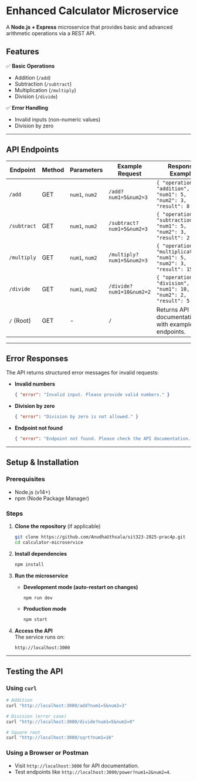 # **Enhanced Calculator Microservice**  

A **Node.js + Express** microservice that provides basic and advanced arithmetic operations via a REST API.  

## **Features**  
✅ **Basic Operations**  
- Addition (`/add`)  
- Subtraction (`/subtract`)  
- Multiplication (`/multiply`)  
- Division (`/divide`)  

✅ **Error Handling**  
- Invalid inputs (non-numeric values)  
- Division by zero
  
---

## **API Endpoints**  

| **Endpoint**    | **Method** | **Parameters**       | **Example Request**               | **Response Example**                          |
|----------------|-----------|---------------------|-----------------------------------|---------------------------------------------|
| `/add`         | GET       | `num1`, `num2`      | `/add?num1=5&num2=3`             | `{ "operation": "addition", "num1": 5, "num2": 3, "result": 8 }` |
| `/subtract`    | GET       | `num1`, `num2`      | `/subtract?num1=5&num2=3`        | `{ "operation": "subtraction", "num1": 5, "num2": 3, "result": 2 }` |
| `/multiply`    | GET       | `num1`, `num2`      | `/multiply?num1=5&num2=3`        | `{ "operation": "multiplication", "num1": 5, "num2": 3, "result": 15 }` |
| `/divide`      | GET       | `num1`, `num2`      | `/divide?num1=10&num2=2`         | `{ "operation": "division", "num1": 10, "num2": 2, "result": 5 }` |
| `/` (Root)     | GET       | -                   | `/`                              | Returns API documentation with example endpoints. |

---

## **Error Responses**  
The API returns structured error messages for invalid requests:  

- **Invalid numbers**  
  ```json
  { "error": "Invalid input. Please provide valid numbers." }
  ```
- **Division by zero**  
  ```json
  { "error": "Division by zero is not allowed." }
  ```
- **Endpoint not found**  
  ```json
  { "error": "Endpoint not found. Please check the API documentation." }
  ```

---

## **Setup & Installation**  

### **Prerequisites**  
- Node.js (v14+)  
- npm (Node Package Manager)  

### **Steps**  
1. **Clone the repository** (if applicable)  
   ```bash
   git clone https://github.com/AnudhaUthsala/sit323-2025-prac4p.git
   cd calculator-microservice
   ```

2. **Install dependencies**  
   ```bash
   npm install
   ```

3. **Run the microservice**  
   - **Development mode (auto-restart on changes)**  
     ```bash
     npm run dev
     ```
   - **Production mode**  
     ```bash
     npm start
     ```

4. **Access the API**  
   The service runs on:  
   ```
   http://localhost:3000
   ```

---

## **Testing the API**  

### **Using `curl`**  
```bash
# Addition
curl "http://localhost:3000/add?num1=5&num2=3"

# Division (error case)
curl "http://localhost:3000/divide?num1=5&num2=0"

# Square root
curl "http://localhost:3000/sqrt?num1=16"
```

### **Using a Browser or Postman**  
- Visit `http://localhost:3000` for API documentation.  
- Test endpoints like `http://localhost:3000/power?num1=2&num2=4`.  
